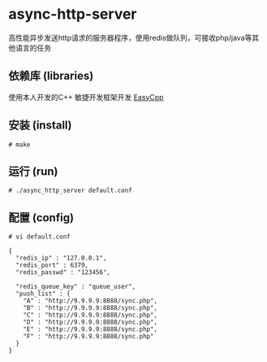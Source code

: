 # async-http-server
高性能异步发送http请求的服务器程序，使用redis做队列，可接收php/java等其他语言的任务

## 依赖库 (libraries)
使用本人开发的C++ 敏捷开发框架开发 [EasyCpp](https://github.com/onanying/easycpp)

## 安装 (install)

```
# make
```

## 运行 (run)

```
# ./async_http_server default.conf
```

## 配置 (config)

```
# vi default.conf
```

```
{
  "redis_ip" : "127.0.0.1",
  "redis_port" : 6379,
  "redis_passwd" : "123456",

  "redis_queue_key" : "queue_user",
  "push_list" : {
    "A" : "http://9.9.9.9:8888/sync.php",
    "B" : "http://9.9.9.9:8888/sync.php",
    "C" : "http://9.9.9.9:8888/sync.php",
    "D" : "http://9.9.9.9:8888/sync.php",
    "E" : "http://9.9.9.9:8888/sync.php",
    "F" : "http://9.9.9.9:8888/sync.php"
  }
}
```
